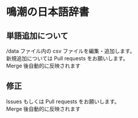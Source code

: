 # 鳴潮の日本語辞書

## 単語追加について
/data ファイル内の csv ファイルを編集・追加します。  
新規追加については Pull requests をお願いします。  
Merge 後自動的に反映されます

## 修正
Issues もしくは Pull requests をお願いします。  
Merge 後自動的に反映されます
